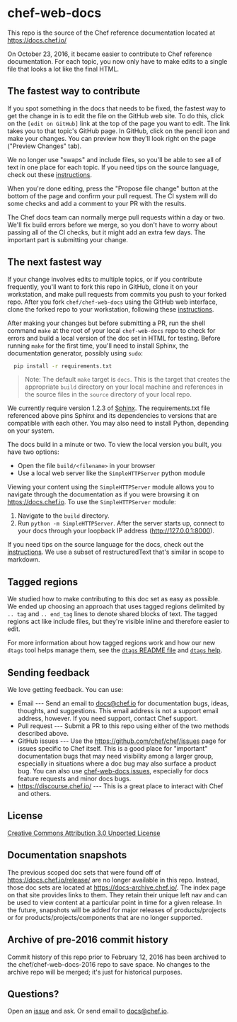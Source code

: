 # chef-web-docs

This repo is the source of the Chef reference documentation located at
https://docs.chef.io/

On October 23, 2016, it became easier to contribute to Chef reference
documentation. For each topic, you now only have to make edits to a
single file that looks a lot like the final HTML.

## The fastest way to contribute

If you spot something in the docs that needs to be fixed, the fastest
way to get the change in is to edit the file on the GitHub web
site. To do this, click on the `[edit on GitHub]` link at the top of
the page you want to edit. The link takes you to that topic's GitHub
page. In GitHub, click on the pencil icon and make your changes. You
can preview how they'll look right on the page ("Preview Changes"
tab).

We no longer use "swaps" and include files, so you'll be able to see
all of text in one place for each topic. If you need tips on the
source language, check out these
[instructions](https://docs.chef.io/style_guide.html).

When you're done editing, press the "Propose file change" button at
the bottom of the page and confirm your pull request. The CI system
will do some checks and add a comment to your PR with the results.

The Chef docs team can normally merge pull requests within a day or
two. We'll fix build errors before we merge, so you don't have to
worry about passing all of the CI checks, but it might add an extra
few days. The important part is submitting your change.

## The next fastest way

If your change involves edits to multiple topics, or if you contribute
frequently, you'll want to fork this repo in GitHub, clone it on your
workstation, and make pull requests from commits you push to your
forked repo. After you fork `chef/chef-web-docs` using the GitHub web
interface, clone the forked repo to your workstation, following these [instructions](https://docs.chef.io/community_contributions.html#use-git).

After making your changes but before submitting a PR, run the shell
command `make` at the root of your local `chef-web-docs` repo to check for errors and build a local version of
the doc set in HTML for testing. Before running `make` for the first time, you'll need to
install Sphinx, the documentation generator, possibly using `sudo`:

```bash
  pip install -r requirements.txt
```

> Note: The default `make` target is `docs`. This is the target that creates the appropriate `build` directory on your local machine and references in the source files in the `source` directory of your local repo.

We currently require version 1.2.3 of
[Sphinx](http://sphinx-doc.org/). The requirements.txt file referenced above pins Sphinx and its dependencies to versions that are compatible with each other. You may also need to install Python, depending on your system.

The docs build in a minute or two. To
view the local version you built, you have two options:

* Open the file `build/<filename>` in your browser 
* Use a local web server like the `SimpleHTTPServer` python module

Viewing your content using the `SimpleHTTPServer` module allows you to navigate through the documentation as if you were browsing it on https://docs.chef.io. To use the `SimpleHTTPServer` module:

1. Navigate to the `build` directory.
2. Run `python -m SimpleHTTPServer`. After the server starts up, connect to your docs through your loopback IP address (http://127.0.0.1:8000).

If you need tips on the source language for the docs, check out the
[instructions](https://docs.chef.io/style_guide.html). We use a subset
of restructuredText that's similar in scope to markdown.

## Tagged regions

We studied how to make contributing to this doc set as easy as
possible. We ended up choosing an approach that uses tagged regions
delimited by `.. tag` and `.. end_tag` lines to denote shared blocks
of text. The tagged regions act like include files, but they're
visible inline and therefore easier to edit.

For more information about how tagged regions work and how our new
`dtags` tool helps manage them, see the
[`dtags` README file](doctools/dtags_readme.md) and
[`dtags` help](doctools/dtags_help.md).

## Sending feedback

We love getting feedback. You can use:

* Email --- Send an email to docs@chef.io for documentation bugs,
  ideas, thoughts, and suggestions. This email address is not a
  support email address, however. If you need support, contact Chef
  support.
* Pull request --- Submit a PR to this repo using either of the two
  methods described above.
* GitHub issues --- Use the https://github.com/chef/chef/issues page
  for issues specific to Chef itself. This is a good place for
  "important" documentation bugs that may need visibility among a
  larger group, especially in situations where a doc bug may also
  surface a product bug. You can also use
  [chef-web-docs issues](https://github.com/chef/chef-web-docs/issues),
  especially for docs feature requests and minor docs bugs.
* https://discourse.chef.io/ --- This is a great place to interact with Chef and others.

## License

[Creative Commons Attribution 3.0 Unported License](http://creativecommons.org/licenses/by/3.0/)

## Documentation snapshots

The previous scoped doc sets that were found off of https://docs.chef.io/release/ are no longer available in this repo. Instead, 
those doc sets are located at https://docs-archive.chef.io/. The index page on that site provides links to them. They retain their unique
left nav and can be used to view content at a particular point in time for a given release. In the future, snapshots 
will be added for major releases of products/projects or for products/projects/components that are no longer supported.

## Archive of pre-2016 commit history

Commit history of this repo prior to February 12, 2016 has been
archived to the chef/chef-web-docs-2016 repo to save space. No changes
to the archive repo will be merged; it's just for historical purposes.

## Questions?

Open an [issue](https://github.com/chef/chef-web-docs/issues) and
ask. Or send email to docs@chef.io.
